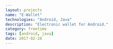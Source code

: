```yaml
---
layout: projects
name: "E-Wallet"
technologies: "Android, Java"
description: "Electronic wallet for Android."
category: freetime
tags: [android, java]
date: 2017-02-28
---
```

